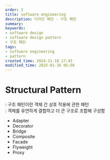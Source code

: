 ```yaml
---
order: 2
title: software engineering
description: 디자인 패턴 - 구조 패턴
summary:
keywords:
- software design
- software design pattern
- 구조 패턴
tags:
- software engineering
- pattern
created_time: 2024-11-10 17:43
modified_time: 2025-01-16 05:58
---
```


# Structural Pattern
: 구조 패턴이란 객체 간 상호 작용에 관한 패턴  
: 객체를 유연하게 결합하고 더 큰 구조로 조합해 구성함  

- Adapter
- Decorator
- Bridge
- Composite
- Facade
- Flyweight
- Proxy